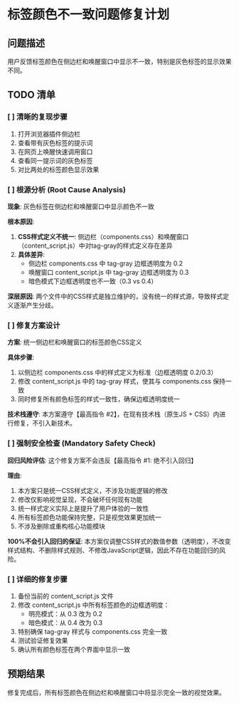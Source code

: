 # 标签颜色不一致问题修复计划

## 问题描述
用户反馈标签颜色在侧边栏和唤醒窗口中显示不一致，特别是灰色标签的显示效果不同。

## TODO 清单

### [ ] 清晰的复现步骤
1. 打开浏览器插件侧边栏
2. 查看带有灰色标签的提示词
3. 在网页上唤醒快速调用窗口
4. 查看同一提示词的灰色标签
5. 对比两处的标签颜色显示效果

### [ ] 根源分析 (Root Cause Analysis)
**现象**: 灰色标签在侧边栏和唤醒窗口中显示颜色不一致

**根本原因**: 
1. **CSS样式定义不统一**: 侧边栏（components.css）和唤醒窗口（content_script.js）中对tag-gray的样式定义存在差异
2. **具体差异**:
   - 侧边栏 components.css 中 tag-gray 边框透明度为 0.2
   - 唤醒窗口 content_script.js 中 tag-gray 边框透明度为 0.3
   - 暗色模式下边框透明度也不一致（0.3 vs 0.4）

**深层原因**: 两个文件中的CSS样式是独立维护的，没有统一的样式源，导致样式定义逐渐产生分歧。

### [ ] 修复方案设计
**方案**: 统一侧边栏和唤醒窗口的标签颜色CSS定义

**具体步骤**:
1. 以侧边栏 components.css 中的样式定义为标准（边框透明度 0.2/0.3）
2. 修改 content_script.js 中的 tag-gray 样式，使其与 components.css 保持一致
3. 同时修复所有颜色标签的样式一致性，确保边框透明度统一

**技术栈遵守**: 本方案遵守【最高指令 #2】，在现有技术栈（原生JS + CSS）内进行修复，不引入新技术。

### [ ] 强制安全检查 (Mandatory Safety Check)
**回归风险评估**: 这个修复方案不会违反【最高指令 #1: 绝不引入回归】

**理由**: 
1. 本方案只是统一CSS样式定义，不涉及功能逻辑的修改
2. 修改仅影响视觉呈现，不会破坏任何现有功能
3. 统一样式定义实际上是提升了用户体验的一致性
4. 所有标签颜色功能保持完整，只是视觉效果更加统一
5. 不涉及删除或重构核心功能模块

**100%不会引入回归的保证**: 本方案仅调整CSS样式的数值参数（透明度），不改变样式结构、不删除样式规则、不修改JavaScript逻辑，因此不存在功能回归的风险。

### [ ] 详细的修复步骤
1. 备份当前的 content_script.js 文件
2. 修改 content_script.js 中所有标签颜色的边框透明度：
   - 明亮模式：从 0.3 改为 0.2
   - 暗色模式：从 0.4 改为 0.3
3. 特别确保 tag-gray 样式与 components.css 完全一致
4. 测试验证修复效果
5. 确认所有颜色标签在两个界面中显示一致

## 预期结果
修复完成后，所有标签颜色在侧边栏和唤醒窗口中将显示完全一致的视觉效果。